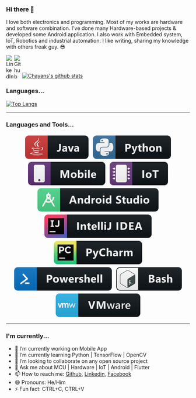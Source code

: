 ### Hi there 👋
I love both electronics and programming. Most of my works are hardware and software combination. I’ve done many Hardware-based projects & developed some Android application. I also work with Embedded system, IoT, Robotics and industrial automation. I like writing, sharing my knowledge with others freak guy. 😎

<a href="https://www.linkedin.com/in/chayanforyou"><img align="left" alt="LinkedIn" width="22px" src="https://cdn.jsdelivr.net/npm/simple-icons@v3/icons/linkedin.svg" /></a><a href="https://github.com/chayanforyou"><img align="left" alt="Github" width="22px" src="https://cdn.jsdelivr.net/npm/simple-icons@v3/icons/github.svg" /></a>
<br /><br />

[![Chayans's github stats](https://github-readme-stats.vercel.app/api?username=chayanforyou)]()

### Languages...
[![Top Langs](https://github-readme-stats.vercel.app/api/top-langs/?username=chayanforyou&count_private=true&layout=compact)]()


*************

### Languages and Tools...

<p align="center">
  
  <!-- For more icons please follow  https://github.com/MikeCodesDotNET/ColoredBadges -->
  
  <img src="https://github.com/chayanforyou/chayanforyou/blob/main/assets/svg/dev/languages/java.svg" alt="java" style="vertical-align:top; margin:4px">
  <img src="https://github.com/chayanforyou/chayanforyou/blob/main/assets/svg/dev/languages/python.svg" alt="python" style="vertical-align:top; margin:4px">
 <img src="https://github.com/chayanforyou/chayanforyou/blob/main/assets/svg/dev/misc/mobile.svg" alt="mobile_development" style="vertical-align:top; margin:4px">
 <img src="https://github.com/chayanforyou/chayanforyou/blob/main/assets/svg/dev/misc/iot.svg" alt="mobile_development" style="vertical-align:top; margin:4px">
  <img src="https://github.com/chayanforyou/chayanforyou/blob/main/assets/svg/dev/tools/android_studio.svg" alt="android_studio" style="vertical-align:top; margin:4px">
  <img src="https://github.com/chayanforyou/chayanforyou/blob/main/assets/svg/dev/tools/jetbrains_intellij.svg" alt="android_studio" style="vertical-align:top; margin:4px">
  <img src="https://github.com/chayanforyou/chayanforyou/blob/main/assets/svg/dev/tools/jetbrains_pycharm.svg" alt="android_studio" style="vertical-align:top; margin:4px">
  <img src="https://github.com/chayanforyou/chayanforyou/blob/main/assets/svg/dev/tools/powershell.svg" alt="powershell" style="vertical-align:top; margin:4px">
  <img src="https://github.com/chayanforyou/chayanforyou/blob/main/assets/svg/dev/tools/bash.svg" alt="bash" style="vertical-align:top; margin:4px">
  <img src="https://github.com/chayanforyou/chayanforyou/blob/main/assets/svg/dev/tools/vmware.svg" alt="bash" style="vertical-align:top; margin:4px">


</p>

*************

### I'm currently...

- 🔭 I’m currently working on Mobile App
- 🌱 I’m currently learning Python | TensorFlow | OpenCV
- 👯 I’m looking to collaborate on any open source project <!-- - 🤔 I’m looking for help with -->
- 💬 Ask me about MCU | Hardware | IoT | Android | Flutter
- 📫 How to reach me: [Github](https://github.com/chayanforyou), [Linkedin](linkedin.com/in/chayanforyou), [Facebook](facebook.com/chayanforyou)
- 😄 Pronouns: He/Him
- ⚡ Fun fact: CTRL+C, CTRL+V
